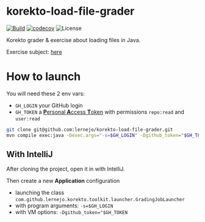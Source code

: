 # korekto-load-file-grader
[![Build](https://github.com/lernejo/korekto-load-file-grader/actions/workflows/ci.yml/badge.svg)](https://github.com/lernejo/korekto-load-file-grader/actions/workflows/ci.yml)
[![codecov](https://codecov.io/gh/lernejo/korekto-load-file-grader/branch/main/graph/badge.svg?token=A6kYtPT5DX)](https://codecov.io/gh/lernejo/korekto-load-file-grader)
![License](https://img.shields.io/badge/License-Elastic_License_v2-blue)

Korekto grader & exercise about loading files in Java.

Exercise subject: [here](EXERCISE_fr.adoc)

# How to launch
You will need these 2 env vars:
* `GH_LOGIN` your GitHub login
* `GH_TOKEN` a [**P**ersonal **A**ccess **T**oken](https://docs.github.com/en/authentication/keeping-your-account-and-data-secure/managing-your-personal-access-tokens#creating-a-personal-access-token-classic) with permissions `repo:read` and `user:read`

```bash
git clone git@github.com:lernejo/korekto-load-file-grader.git
mvn compile exec:java -Dexec.args="-s=$GH_LOGIN" -Dgithub_token="$GH_TOKEN"
```

## With IntelliJ

After cloning the project, open it in with IntelliJ.

Then create a new **Application** configuration
* launching the class `com.github.lernejo.korekto.toolkit.launcher.GradingJobLauncher`
* with program arguments: `-s=$GH_LOGIN`
* with VM options: `-Dgithub_token="$GH_TOKEN`
